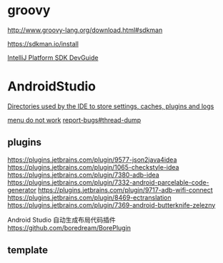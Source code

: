# groovy
http://www.groovy-lang.org/download.html#sdkman

https://sdkman.io/install


[IntelliJ Platform SDK DevGuide](http://www.jetbrains.org/intellij/sdk/docs/tutorials/build_system/prerequisites.html)


# AndroidStudio

[Directories used by the IDE to store settings, caches, plugins and logs](https://intellij-support.jetbrains.com/hc/en-us/articles/206544519)

[menu do not work](https://issuetracker.google.com/issues/79161145)
[report-bugs#thread-dump](https://developer.android.com/studio/report-bugs#thread-dump)



## plugins
https://plugins.jetbrains.com/plugin/9577-json2java4idea
https://plugins.jetbrains.com/plugin/1065-checkstyle-idea
https://plugins.jetbrains.com/plugin/7380-adb-idea
https://plugins.jetbrains.com/plugin/7332-android-parcelable-code-generator
https://plugins.jetbrains.com/plugin/9717-adb-wifi-connect
https://plugins.jetbrains.com/plugin/8469-ectranslation
https://plugins.jetbrains.com/plugin/7369-android-butterknife-zelezny

Android Studio 自动生成布局代码插件
https://github.com/boredream/BorePlugin



	
## template
<template name="logmm" value="Log.d(TAG, &quot;(FILE:LINE):⚠️️METHODNAME VARS️&quot;)END" description="logutils" toReformat="false" toShortenFQNames="true">
<variable name="FILE" expression="fileName()" defaultValue="" alwaysStopAt="false" />
<variable name="LINE" expression="lineNumber()" defaultValue="" alwaysStopAt="false" />
<variable name="METHOD_NAME" expression="kotlinFunctionName()" defaultValue="" alwaysStopAt="false" />
<variable name="VARS" expression="groovyScript(&quot;_1.collect { it + ' = [ $' + it + ' ]'}.join(', ')&quot;, functionParameters())" defaultValue="" alwaysStopAt="false" />
<context>
<option name="KOTLIN_STATEMENT" value="true" />
</context>
</template>